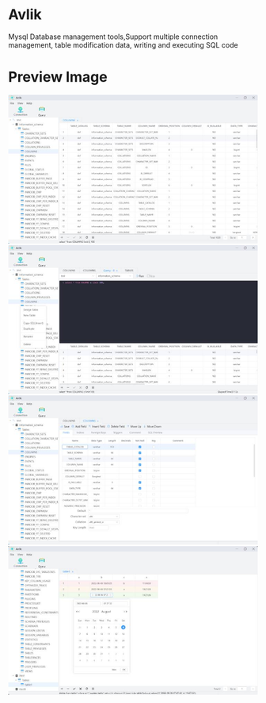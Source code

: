 # Avlik
Mysql Database management tools,Support multiple connection management, table modification data, writing and executing SQL code

# Preview Image
![Image text](https://raw.githubusercontent.com/Cashew-wood/Avlik/master/preview/1.jpg)
![Image text](https://raw.githubusercontent.com/Cashew-wood/Avlik/master/preview/3.jpg)
![Image text](https://raw.githubusercontent.com/Cashew-wood/Avlik/master/preview/2.jpg)
![Image text](https://raw.githubusercontent.com/Cashew-wood/Avlik/master/preview/4.jpg)
